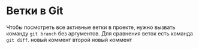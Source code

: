 # Ветки в Git
Чтобы посмотреть все активные ветки в проекте, нужно вызвать команду `git branch` без аргументов. 
Для сравнения веток есть команда `git diff`.
новый коммент
второй новый коммент
